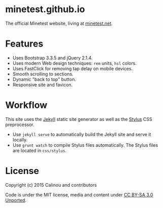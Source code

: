# minetest.github.io

The official Minetest website, living at [minetest.net](http://minetest.net).

# Features

* Uses Bootstrap 3.3.5 and jQuery 2.1.4.
* Uses modern Web design techniques: `rem` units, `hsl` colors.
* Uses FastClick for removing tap delay on mobile devices.
* Smooth scrolling to sections.
* Dynamic "back to top" button.
* Responsive site and favicon.

# Workflow

This site uses the [Jekyll](http://jekyllrb.com) static site generator as well
as the [Stylus](http://learnboost.github.io/stylus/) CSS preprocessor.

* Use `jekyll serve` to automatically build the Jekyll site and serve it locally.
* Use `grunt watch` to compile Stylus files automatically. The Stylus files are
  located in `css/stylus`.

# License

Copyright (c) 2015 Calinou and contributors

Code is under the MIT license, media and content under [CC BY-SA 3.0 Unported](https://creativecommons.org/licenses/by-sa/3.0/).
